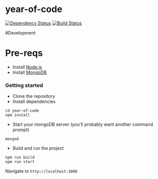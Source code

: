 # year-of-code

[![Dependency Status](https://david-dm.org/Microsoft/TypeScript-Node-Starter.svg)](https://david-dm.org/Microsoft/TypeScript-Node-Starter) [![Build Status](https://travis-ci.org/Microsoft/TypeScript-Node-Starter.svg?branch=master)](https://travis-ci.org/Microsoft/TypeScript-Node-Starter) 

#Development
# Pre-reqs
- Install [Node.js](https://nodejs.org/en/)
- Install [MongoDB](https://docs.mongodb.com/manual/installation/)

### Getting started
- Clone the repository
- Install dependencies
```
cd year-of-code
npm install
```
- Start your mongoDB server (you'll probably want another command prompt)
```
mongod
```
- Build and run the project
```
npm run build
npm run start
```
Navigate to `http://localhost:3000`
